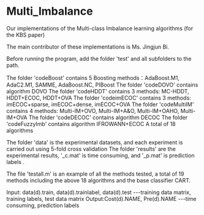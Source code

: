 # Multi_Imbalance
Our implementations of the Multi-class Imbalance learning algorithms (for the KBS paper)

The main contributor of these implementations is Ms. Jingjun Bi.  

Before running the program, add the folder 'test' and all subfolders to the path.

The folder 'codeBoost' contains 5 Boosting methods：AdaBoost.M1, AdaC2.M1, SAMME, AdaBoost.NC, PIBoost
The folder 'codeDOVO' contains algorithm DOVO
The folder 'codeHDDT' contains 3 methods: MC-HDDT, HDDT+ECOC, HDDT+OVA
The folder 'codeimECOC' contains 3 methods: imECOC+sparse, imECOC+dense, imECOC+OVA
The folder 'codeMultiIM' contains 4 methods: Multi-IM+OVO, Multi-IM+A&O, Multi-IM+OAHO, Multi-IM+OVA
The folder 'codeDECOC' contains algorithm DECOC
The folder 'codeFuzzyImb' contains algorithm IFROWANN+ECOC
A total of 18 algorithms

The folder 'data' is the experimental datasets, and each experiment is carried out using 5-fold cross validation
The folder 'results' are the experimental results, '_c.mat' is time consuming, and '_p.mat' is prediction labels . 

The file 'testall.m' is an example of all the methods tested, a total of 19 methods including the above 18 algorithms and the base classifier CART.

Input: data(d).train, data(d).trainlabel, data(d).test 
         ---training data matrix, training labels, test data matrix
Output:Cost(d).NAME, Pre(d).NAME
         ---time consuming, prediction labels
